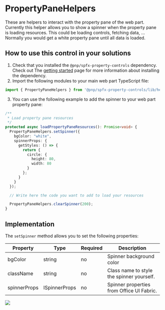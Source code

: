 # PropertyPaneHelpers

These are helpers to interact with the property pane of the web part. Currently this helper allows you to show a spinner when the property pane is loading resources. This could be loading controls, fetching data, ... Normally you would get a white property pane until all data is loaded.

## How to use this control in your solutions

1. Check that you installed the `@pnp/spfx-property-controls` dependency. Check out The [getting started](../../#getting-started) page for more information about installing the dependency.
2. Import the following modules to your main web part TypeScript file:

```TypeScript
import { PropertyPaneHelpers } from '@pnp/spfx-property-controls/lib/helpers';
```

3. You can use the following example to add the spinner to your web part property pane:

```TypeScript
/**
 * Load property pane resources
 */
protected async loadPropertyPaneResources(): Promise<void> {
  PropertyPaneHelpers.setSpinner({
    bgColor: "white",
    spinnerProps: {
      getStyles: () => {
        return {
          circle: {
            height: 80,
            width: 80
          }
        };
      }
    }
  });

  // Write here the code you want to add to load your resources

  PropertyPaneHelpers.clearSpinner(200);
}
```

## Implementation

The `setSpinner` method allows you to set the following properties:

| Property | Type | Required | Description |
| ---- | ---- | ---- | ---- |
| bgColor | string | no | Spinner background color |
| className | string | no | Class name to style the spinner yourself. |
| spinnerProps | ISpinnerProps | no | Spinner properties from Office UI Fabric. |

![](https://telemetry.sharepointpnp.com/sp-dev-fx-property-controls/wiki/PropertyPaneHelpers)
